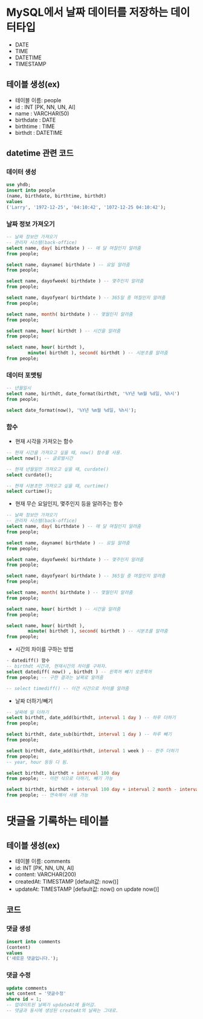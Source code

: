 # MySQL에서 날짜 데이터를 저장하는 데이터타입
- DATE
- TIME
- DATETIME
- TIMESTAMP

## 테이블 생성(ex)
- 테이블 이름: people
- id : INT [PK, NN, UN, AI]
- name : VARCHAR(50)
- birthdate : DATE
- birthtime : TIME
- birthdt : DATETIME


## datetime 관련 코드
### 데이터 생성
```SQL
use yhdb;
insert into people
(name, birthdate, birthtime, birthdt)
values
('Larry', '1972-12-25', '04:10:42', '1072-12-25 04:10:42');
```

### 날짜 정보 가져오기
```SQL
-- 날짜 정보만 가져오기 
-- 관리자 시스템(back-office)
select name, day( birthdate ) -- 매 달 며칠인지 알려줌
from people;

select name, dayname( birthdate ) -- 요일 알려줌
from people;

select name, dayofweek( birthdate ) -- 몇주인지 알려줌
from people;

select name, dayofyear( birthdate ) -- 365일 중 며칠인지 알려줌
from people;

select name, month( birthdate ) -- 몇월인지 알려줌 
from people;

select name, hour( birthdt ) -- 시간을 알려줌
from people;

select name, hour( birthdt ),
		minute( birthdt ), second( birthdt ) -- 시분초를 알려줌 
from people;
```

### 데이터 포맷팅
```SQL
-- 년월일시 
select name, birthdt, date_format(birthdt, '%Y년 %m월 %d일, %h시')
from people;
```
```SQL
select date_format(now(), '%Y년 %m월 %d일, %h시');
```

### 함수
- 현재 시각을 가져오는 함수
```SQL
-- 현재 시간을 가져오고 싶을 때, now() 함수를 사용.
select now(); -- 글로벌시간 

-- 현재 년월일만 가져오고 싶을 때, curdate()
select curdate();

-- 현재 시분초만 가져오고 싶을 때, curtime()
select curtime();
```
- 현재 무슨 요일인지, 몇주인지 등을 알려주는 함수
```SQL
-- 날짜 정보만 가져오기 
-- 관리자 시스템(back-office)
select name, day( birthdate ) -- 매 달 며칠인지 알려줌
from people;

select name, dayname( birthdate ) -- 요일 알려줌
from people;

select name, dayofweek( birthdate ) -- 몇주인지 알려줌
from people;

select name, dayofyear( birthdate ) -- 365일 중 며칠인지 알려줌
from people;

select name, month( birthdate ) -- 몇월인지 알려줌 
from people;

select name, hour( birthdt ) -- 시간을 알려줌
from people;

select name, hour( birthdt ),
		minute( birthdt ), second( birthdt ) -- 시분초를 알려줌 
from people;
```

- 시간의 차이를 구하는 방법
```SQL
- datediff() 함수 
-- birthdt 시간과, 현재시간의 차이를 구하자.
select datediff( now() , birthdt ) -- 왼쪽꺼 빼기 오른쪽꺼
from people; -- 구한 결과는 날짜로 알려줌 

-- select timediff() -- 이건 시간으로 차이를 알려줌 
```  
- 날짜 더하기/빼기
```SQL
-- 날짜에 일 더하기
select birthdt, date_add(birthdt, interval 1 day ) -- 하루 더하기
from people;

select birthdt, date_sub(birthdt, interval 1 day ) -- 하루 빼기
from people;

select birthdt, date_add(birthdt, interval 1 week ) -- 한주 더하기
from people;
-- year, hour 등등 다 됨.

select birthdt, birthdt + interval 100 day
from people; -- 이런 식으로 더하기, 빼기 가능 

select birthdt, birthdt + interval 100 day + interval 2 month - interval 1 year
from people; -- 연속해서 사용 가능 
```

# 댓글을 기록하는 테이블
## 테이블 생성(ex)
- 테이블 이름: comments
- id: INT [PK, NN, UN, AI]
- content: VARCHAR(200)
- createdAt: TIMESTAMP [default값: now()]
- updateAt: TIMESTAMP [default값: now() on update now()]

## 코드
### 댓글 생성
```SQL
insert into comments
(content)
values
('새로운 댓글입니다.');
```

### 댓글 수정
```SQL
update comments
set content = '댓글수정'
where id = 1;
-- 업데이트된 날짜가 updateAt에 들어감.
-- 댓글과 동시에 생성된 createAt의 날짜는 그대로.
```
